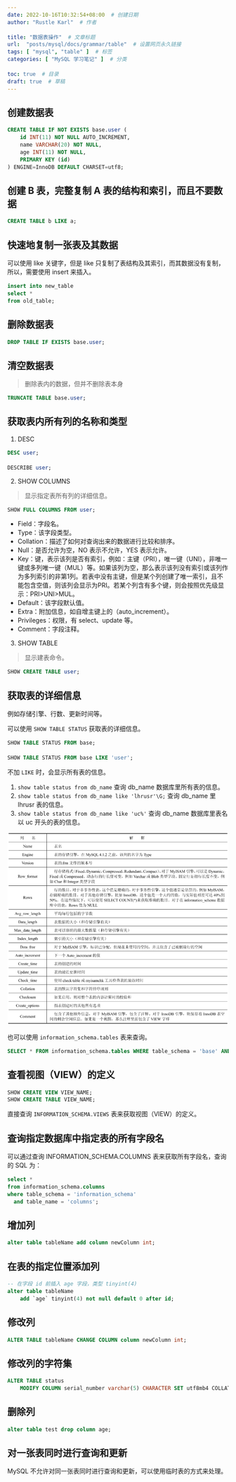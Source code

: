 ```yaml
---
date: 2022-10-16T10:32:54+08:00  # 创建日期
author: "Rustle Karl"  # 作者

title: "数据表操作"  # 文章标题
url:  "posts/mysql/docs/grammar/table"  # 设置网页永久链接
tags: [ "mysql", "table" ]  # 标签
categories: [ "MySQL 学习笔记" ]  # 分类

toc: true  # 目录
draft: true  # 草稿
---
```


## 创建数据表

```sql
CREATE TABLE IF NOT EXISTS base.user (
    id INT(11) NOT NULL AUTO_INCREMENT,
    name VARCHAR(20) NOT NULL,
    age INT(11) NOT NULL,
    PRIMARY KEY (id)
) ENGINE=InnoDB DEFAULT CHARSET=utf8;
```

## 创建 B 表，完整复制 A 表的结构和索引，而且不要数据

```sql
CREATE TABLE b LIKE a;
```

## 快速地复制一张表及其数据

可以使用 like 关键字，但是 like 只复制了表结构及其索引，而其数据没有复制，所以，需要使用 insert 来插入。

```sql
insert into new_table
select *
from old_table;
```

## 删除数据表

```sql
DROP TABLE IF EXISTS base.user;
```

## 清空数据表

> 删除表内的数据，但并不删除表本身

```sql
TRUNCATE TABLE base.user;
```

## 获取表内所有列的名称和类型

1. DESC

```sql
DESC user;

DESCRIBE user;
```

2. SHOW COLUMNS

> 显示指定表所有列的详细信息。

```sql
SHOW FULL COLUMNS FROM user;
```

- Field：字段名。
- Type：该字段类型。
- Collation：描述了如何对查询出来的数据进行比较和排序。
- Null：是否允许为空，NO 表示不允许，YES 表示允许。
- Key：键，表示该列是否有索引，例如：主键（PRI），唯一键（UNI），非唯一键或多列唯一键（MUL）等。如果该列为空，那么表示该列没有索引或该列作为多列索引的非第1列。若表中没有主键，但是某个列创建了唯一索引，且不能包含空值，则该列会显示为PRI。若某个列含有多个键，则会按照优先级显示：PRI>UNI>MUL。
- Default：该字段默认值。
- Extra：附加信息，如自增主键上的（auto_increment）。
- Privileges：权限，有 select、update 等。
- Comment：字段注释。

3. SHOW TABLE

> 显示建表命令。

```sql
SHOW CREATE TABLE user;
```

## 获取表的详细信息

例如存储引擎、行数、更新时间等。

可以使用 `SHOW TABLE STATUS` 获取表的详细信息。

```sql
SHOW TABLE STATUS FROM base;

SHOW TABLE STATUS FROM base LIKE 'user';
```

不加 `LIKE` 时，会显示所有表的信息。

1. `show table status from db_name` 查询 db_name 数据库里所有表的信息。
2. `show table status from db_name like 'lhrusr'\G;` 查询 db_name 里 lhrusr 表的信息。
3. `show table status from db_name like 'uc%'` 查询 db_name 数据库里表名以 uc 开头的表的信息。

![](../../assets/images/docs/grammar/table/table_status.png)

也可以使用 `information_schema.tables` 表来查询。

```sql
SELECT * FROM information_schema.tables WHERE table_schema = 'base' AND table_name = 'user';
```

## 查看视图（VIEW）的定义

```sql
SHOW CREATE VIEW VIEW_NAME;
SHOW CREATE TABLE VIEW_NAME;
```

直接查询 `INFORMATION_SCHEMA.VIEWS` 表来获取视图（VIEW）的定义。

## 查询指定数据库中指定表的所有字段名

可以通过查询 INFORMATION_SCHEMA.COLUMNS 表来获取所有字段名，查询的 SQL 为：

```sql
select *
from information_schema.columns
where table_schema = 'information_schema'
  and table_name = 'columns';
```

## 增加列

```sql
alter table tableName add column newColumn int;
```

## 在表的指定位置添加列

```sql
-- 在字段 id 前插入 age 字段，类型 tinyint(4)
alter table tableName
    add `age` tinyint(4) not null default 0 after id;
```

## 修改列

```sql
ALTER TABLE tableName CHANGE COLUMN column newColumn int;
```

## 修改列的字符集

```sql
ALTER TABLE status
    MODIFY COLUMN serial_number varchar(5) CHARACTER SET utf8mb4 COLLATE utf8mb4_general_ci;
```

## 删除列

```sql
alter table test drop column age;
```

## 对一张表同时进行查询和更新

MySQL 不允许对同一张表同时进行查询和更新，可以使用临时表的方式来处理。

```sql

```
